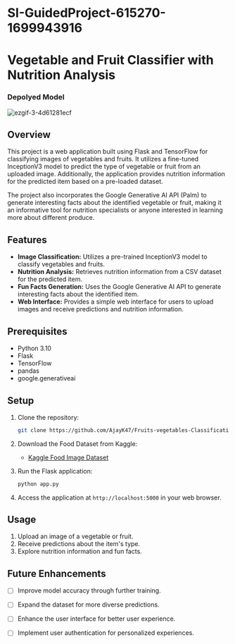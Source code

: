 # SI-GuidedProject-615270-1699943916

# Vegetable and Fruit Classifier with Nutrition Analysis

### Depolyed Model

![ezgif-3-4d61281ecf](https://github.com/AjayK47/Fruits-vegetables-Classification-and-Nutrition-analysisusing-Inception-V3/assets/88961945/404615ce-6b7f-45f1-b0d5-64b0e68b42b7)


## Overview

This project is a web application built using Flask and TensorFlow for classifying images of vegetables and fruits. It utilizes a fine-tuned InceptionV3 model to predict the type of vegetable or fruit from an uploaded image. Additionally, the application provides nutrition information for the predicted item based on a pre-loaded dataset.

The project also incorporates the Google Generative AI API (Palm) to generate interesting facts about the identified vegetable or fruit, making it an informative tool for nutrition specialists or anyone interested in learning more about different produce.

## Features

- **Image Classification:** Utilizes a pre-trained InceptionV3 model to classify vegetables and fruits.
- **Nutrition Analysis:** Retrieves nutrition information from a CSV dataset for the predicted item.
- **Fun Facts Generation:** Uses the Google Generative AI API to generate interesting facts about the identified item.
- **Web Interface:** Provides a simple web interface for users to upload images and receive predictions and nutrition information.

## Prerequisites

- Python 3.10
- Flask
- TensorFlow
- pandas
- google.generativeai

## Setup

1. Clone the repository:

    ```bash
    git clone https://github.com/AjayK47/Fruits-vegetables-Classification-and-Nutrition-analysisusing-Inception-V3.git
    ```

2. Download the Food Dataset from Kaggle:
   - [Kaggle Food Image Dataset](https://www.kaggle.com/datasets/kritikseth/fruit-and-vegetable-image-recognition)
   

3. Run the Flask application:

    ```bash
    python app.py
    ```

4. Access the application at `http://localhost:5000` in your web browser.

## Usage

1. Upload an image of a vegetable or fruit.
2. Receive predictions about the item's type.
3. Explore nutrition information and fun facts.

## Future Enhancements

- [ ] Improve model accuracy through further training.
- [ ] Expand the dataset for more diverse predictions.
- [ ] Enhance the user interface for better user experience.
- [ ] Implement user authentication for personalized experiences.










